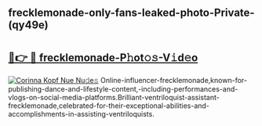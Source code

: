 ## frecklemonade-only-fans​-leaked-photo​-Private-(qy49e)


# <h2><a href="https://mediaupload.pro?title=frecklemonade&ref=git">🔗👉 🔴 frecklemonade-P𝚑ot𝚘𝚜-V𝚒d𝚎o</a></h2>

[![Corinna Kopf Nue Nu𝚍e𝚜](https://i.imgur.com/0qMVB7G.gif)](https://mediaupload.pro?title=frecklemonade&ref=git)
Online-influencer-frecklemonade,known-for-publishing-dance-and-lifestyle-content,-including-performances-and-vlogs-on-social-media-platforms.Brilliant-ventriloquist-assistant-frecklemonade,celebrated-for-their-exceptional-abilities-and-accomplishments-in-assisting-ventriloquists.  